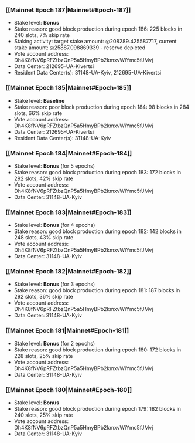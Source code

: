 ### [[Mainnet Epoch 187|Mainnet#Epoch-187]]
* Stake level: **Bonus**
* Stake reason: good block production during epoch 186: 225 blocks in 240 slots, 7% skip rate
* Staking activity: target stake amount: ◎208289.425587717, current stake amount: ◎25887.098869339 - reserve depleted
* Vote account address: Dh4K8fNV6pRFZtbzQnP5a5HmyBPb2kmxvWiYmc5fJMvj
* Data Center: 212695-UA-Kivertsi
* Resident Data Center(s): 31148-UA-Kyiv, 212695-UA-Kivertsi
### [[Mainnet Epoch 185|Mainnet#Epoch-185]]
* Stake level: **Baseline**
* Stake reason: poor block production during epoch 184: 98 blocks in 284 slots, 66% skip rate 
* Vote account address: Dh4K8fNV6pRFZtbzQnP5a5HmyBPb2kmxvWiYmc5fJMvj
* Data Center: 212695-UA-Kivertsi
* Resident Data Center(s): 31148-UA-Kyiv
### [[Mainnet Epoch 184|Mainnet#Epoch-184]]
* Stake level: **Bonus** (for 5 epochs)
* Stake reason: good block production during epoch 183: 172 blocks in 292 slots, 42% skip rate
* Vote account address: Dh4K8fNV6pRFZtbzQnP5a5HmyBPb2kmxvWiYmc5fJMvj
* Data Center: 31148-UA-Kyiv
### [[Mainnet Epoch 183|Mainnet#Epoch-183]]
* Stake level: **Bonus** (for 4 epochs)
* Stake reason: good block production during epoch 182: 142 blocks in 248 slots, 43% skip rate
* Vote account address: Dh4K8fNV6pRFZtbzQnP5a5HmyBPb2kmxvWiYmc5fJMvj
* Data Center: 31148-UA-Kyiv
### [[Mainnet Epoch 182|Mainnet#Epoch-182]]
* Stake level: **Bonus** (for 3 epochs)
* Stake reason: good block production during epoch 181: 187 blocks in 292 slots, 36% skip rate
* Vote account address: Dh4K8fNV6pRFZtbzQnP5a5HmyBPb2kmxvWiYmc5fJMvj
* Data Center: 31148-UA-Kyiv
### [[Mainnet Epoch 181|Mainnet#Epoch-181]]
* Stake level: **Bonus** (for 2 epochs)
* Stake reason: good block production during epoch 180: 172 blocks in 228 slots, 25% skip rate
* Vote account address: Dh4K8fNV6pRFZtbzQnP5a5HmyBPb2kmxvWiYmc5fJMvj
* Data Center: 31148-UA-Kyiv
### [[Mainnet Epoch 180|Mainnet#Epoch-180]]
* Stake level: **Bonus**
* Stake reason: good block production during epoch 179: 182 blocks in 240 slots, 25% skip rate
* Vote account address: Dh4K8fNV6pRFZtbzQnP5a5HmyBPb2kmxvWiYmc5fJMvj
* Data Center: 31148-UA-Kyiv